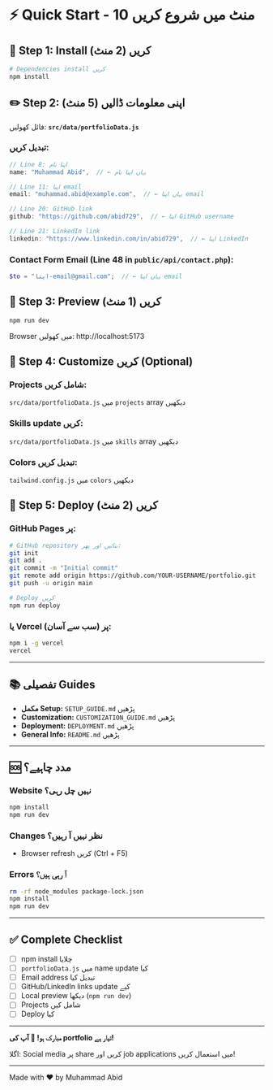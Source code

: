 # ⚡ Quick Start - 10 منٹ میں شروع کریں

## 🚀 Step 1: Install کریں (2 منٹ)

```bash
# Dependencies install کریں
npm install
```

## ✏️ Step 2: اپنی معلومات ڈالیں (5 منٹ)

فائل کھولیں: **`src/data/portfolioData.js`**

### تبدیل کریں:

```javascript
// Line 8: اپنا نام
name: "Muhammad Abid",  // ← یہاں اپنا نام

// Line 11: اپنا email
email: "muhammad.abid@example.com",  // ← یہاں اپنا email

// Line 20: GitHub link
github: "https://github.com/abid729",  // ← اپنا GitHub username

// Line 21: LinkedIn link
linkedin: "https://www.linkedin.com/in/abid729",  // ← اپنا LinkedIn
```

### Contact Form Email (Line 48 in `public/api/contact.php`):

```php
$to = "اپنا-email@gmail.com";  // ← یہاں اپنا email
```

## 👀 Step 3: Preview کریں (1 منٹ)

```bash
npm run dev
```

Browser میں کھولیں: http://localhost:5173

## 🎨 Step 4: Customize کریں (Optional)

### Projects شامل کریں:
`src/data/portfolioData.js` میں `projects` array دیکھیں

### Skills update کریں:
`src/data/portfolioData.js` میں `skills` array دیکھیں

### Colors تبدیل کریں:
`tailwind.config.js` میں `colors` دیکھیں

## 🚀 Step 5: Deploy کریں (2 منٹ)

### GitHub Pages پر:

```bash
# GitHub repository بنائیں اور پھر:
git init
git add .
git commit -m "Initial commit"
git remote add origin https://github.com/YOUR-USERNAME/portfolio.git
git push -u origin main

# Deploy کریں
npm run deploy
```

### یا Vercel پر (سب سے آسان):

```bash
npm i -g vercel
vercel
```

---

## 📚 تفصیلی Guides

- **مکمل Setup:** `SETUP_GUIDE.md` پڑھیں
- **Customization:** `CUSTOMIZATION_GUIDE.md` پڑھیں  
- **Deployment:** `DEPLOYMENT.md` پڑھیں
- **General Info:** `README.md` پڑھیں

---

## 🆘 مدد چاہیے؟

### Website نہیں چل رہی؟
```bash
npm install
npm run dev
```

### Changes نظر نہیں آ رہیں؟
- Browser refresh کریں (Ctrl + F5)

### Errors آ رہی ہیں؟
```bash
rm -rf node_modules package-lock.json
npm install
npm run dev
```

---

## ✅ Complete Checklist

- [ ] npm install چلایا
- [ ] `portfolioData.js` میں name update کیا
- [ ] Email address تبدیل کیا
- [ ] GitHub/LinkedIn links update کیے
- [ ] Local preview دیکھا (`npm run dev`)
- [ ] Projects شامل کیں
- [ ] Deploy کیا

---

**مبارک ہو! 🎉 آپ کی portfolio تیار ہے!**

اگلا: Social media پر share کریں اور job applications میں استعمال کریں!

---

Made with ❤️ by Muhammad Abid

